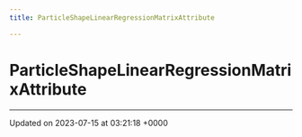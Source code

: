 ```yaml
---
title: ParticleShapeLinearRegressionMatrixAttribute

---
```


# ParticleShapeLinearRegressionMatrixAttribute





-------------------------------

Updated on 2023-07-15 at 03:21:18 +0000